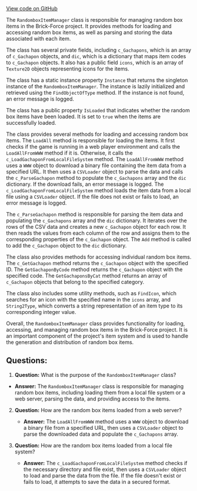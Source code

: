 [View code on GitHub](https://github.com/TieHaxJan/Brick-Force/Assembly-CSharp\RandomboxItemManager.cs)

The `RandomboxItemManager` class is responsible for managing random box items in the Brick-Force project. It provides methods for loading and accessing random box items, as well as parsing and storing the data associated with each item.

The class has several private fields, including `c_Gachapons`, which is an array of `c_Gachapon` objects, and `dic`, which is a dictionary that maps item codes to `c_Gachapon` objects. It also has a public field `icons`, which is an array of `Texture2D` objects representing icons for the items.

The class has a static instance property `Instance` that returns the singleton instance of the `RandomboxItemManager`. The instance is lazily initialized and retrieved using the `FindObjectOfType` method. If the instance is not found, an error message is logged.

The class has a public property `IsLoaded` that indicates whether the random box items have been loaded. It is set to `true` when the items are successfully loaded.

The class provides several methods for loading and accessing random box items. The `LoadAll` method is responsible for loading the items. It first checks if the game is running in a web player environment and calls the `LoadAllFromWWW` method if it is. Otherwise, it calls the `c_LoadGachaponFromLocalFileSystem` method. The `LoadAllFromWWW` method uses a `WWW` object to download a binary file containing the item data from a specified URL. It then uses a `CSVLoader` object to parse the data and calls the `c_ParseGachapon` method to populate the `c_Gachapons` array and the `dic` dictionary. If the download fails, an error message is logged. The `c_LoadGachaponFromLocalFileSystem` method loads the item data from a local file using a `CSVLoader` object. If the file does not exist or fails to load, an error message is logged.

The `c_ParseGachapon` method is responsible for parsing the item data and populating the `c_Gachapons` array and the `dic` dictionary. It iterates over the rows of the CSV data and creates a new `c_Gachapon` object for each row. It then reads the values from each column of the row and assigns them to the corresponding properties of the `c_Gachapon` object. The `Add` method is called to add the `c_Gachapon` object to the `dic` dictionary.

The class also provides methods for accessing individual random box items. The `c_GetGachapon` method returns the `c_Gachapon` object with the specified ID. The `GetGachaponByCode` method returns the `c_Gachapon` object with the specified code. The `GetGachaponsByCat` method returns an array of `c_Gachapon` objects that belong to the specified category.

The class also includes some utility methods, such as `FindIcon`, which searches for an icon with the specified name in the `icons` array, and `String2Type`, which converts a string representation of an item type to its corresponding integer value.

Overall, the `RandomboxItemManager` class provides functionality for loading, accessing, and managing random box items in the Brick-Force project. It is an important component of the project's item system and is used to handle the generation and distribution of random box items.
## Questions: 
 1. **Question:** What is the purpose of the `RandomboxItemManager` class?
   - **Answer:** The `RandomboxItemManager` class is responsible for managing random box items, including loading them from a local file system or a web server, parsing the data, and providing access to the items.

2. **Question:** How are the random box items loaded from a web server?
   - **Answer:** The `LoadAllFromWWW` method uses a `WWW` object to download a binary file from a specified URL, then uses a `CSVLoader` object to parse the downloaded data and populate the `c_Gachapons` array.

3. **Question:** How are the random box items loaded from a local file system?
   - **Answer:** The `c_LoadGachaponFromLocalFileSystem` method checks if the necessary directory and file exist, then uses a `CSVLoader` object to load and parse the data from the file. If the file doesn't exist or fails to load, it attempts to save the data in a secured format.